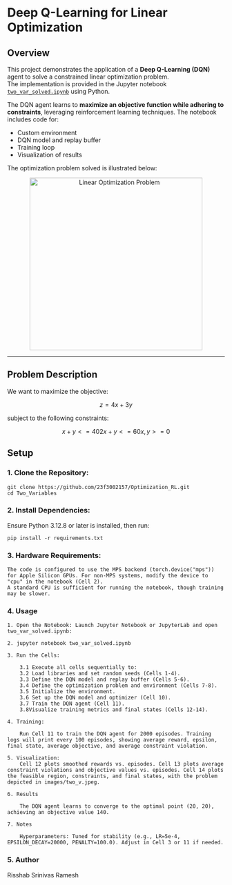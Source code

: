 # Deep Q-Learning for Linear Optimization

## Overview
This project demonstrates the application of a **Deep Q-Learning (DQN)** agent to solve a constrained linear optimization problem.  
The implementation is provided in the Jupyter notebook [`two_var_solved.ipynb`](./two_var_solved.ipynb) using Python.  

The DQN agent learns to **maximize an objective function while adhering to constraints**, leveraging reinforcement learning techniques. The notebook includes code for:

- Custom environment  
- DQN model and replay buffer  
- Training loop  
- Visualization of results  

The optimization problem solved is illustrated below:

<p align="center">
  <img src="./images/two_v.jpeg" alt="Linear Optimization Problem" width="400"/>
</p>

---

## Problem Description

We want to maximize the objective:

```math
z = 4x + 3y
``` 
subject to the following constraints:

```math
x + y <= 40
2x + y <= 60
x, y >= 0
```


## Setup

### 1. Clone the Repository:

```
git clone https://github.com/23f3002157/Optimization_RL.git
cd Two_Variables
```


### 2. Install Dependencies: 
Ensure Python 3.12.8 or later is installed, then run:

```
pip install -r requirements.txt
```


### 3. Hardware Requirements:

```
The code is configured to use the MPS backend (torch.device("mps")) for Apple Silicon GPUs. For non-MPS systems, modify the device to "cpu" in the notebook (Cell 2). 
A standard CPU is sufficient for running the notebook, though training may be slower.
```

### 4. Usage

```
1. Open the Notebook: Launch Jupyter Notebook or JupyterLab and open two_var_solved.ipynb:

2. jupyter notebook two_var_solved.ipynb

3. Run the Cells:

    3.1 Execute all cells sequentially to:
    3.2 Load libraries and set random seeds (Cells 1-4).
    3.3 Define the DQN model and replay buffer (Cells 5-6).
    3.4 Define the optimization problem and environment (Cells 7-8).
    3.5 Initialize the environment.
    3.6 Set up the DQN model and optimizer (Cell 10).
    3.7 Train the DQN agent (Cell 11).
    3.8Visualize training metrics and final states (Cells 12-14).

4. Training:

    Run Cell 11 to train the DQN agent for 2000 episodes. Training logs will print every 100 episodes, showing average reward, epsilon, final state, average objective, and average constraint violation.

5. Visualization:
    Cell 12 plots smoothed rewards vs. episodes. Cell 13 plots average constraint violations and objective values vs. episodes. Cell 14 plots the feasible region, constraints, and final states, with the problem depicted in images/two_v.jpeg.

6. Results

    The DQN agent learns to converge to the optimal point (20, 20), achieving an objective value 140. 

7. Notes

    Hyperparameters: Tuned for stability (e.g., LR=5e-4, EPSILON_DECAY=20000, PENALTY=100.0). Adjust in Cell 3 or 11 if needed.

```
### 5. Author

Risshab Srinivas Ramesh
